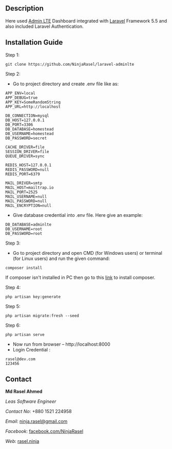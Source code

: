 ﻿## Description

Here used [Admin LTE](https://almsaeedstudio.com/preview) Dashboard integrated with [Laravel](https://laravel.com/) Framework 5.5 and also included Laravel Authentication.

## Installation Guide

Step 1:
```
git clone https://github.com/NinjaRasel/laravel-adminlte
```
Step 2:

- Go to project directory and create .env file like as:
```
APP_ENV=local
APP_DEBUG=true
APP_KEY=SomeRandomString
APP_URL=http://localhost

DB_CONNECTION=mysql
DB_HOST=127.0.0.1
DB_PORT=3306
DB_DATABASE=homestead
DB_USERNAME=homestead
DB_PASSWORD=secret

CACHE_DRIVER=file
SESSION_DRIVER=file
QUEUE_DRIVER=sync

REDIS_HOST=127.0.0.1
REDIS_PASSWORD=null
REDIS_PORT=6379

MAIL_DRIVER=smtp
MAIL_HOST=mailtrap.io
MAIL_PORT=2525
MAIL_USERNAME=null
MAIL_PASSWORD=null
MAIL_ENCRYPTION=null
```
- Give database credential into .env file. Here give an example: 
```
DB_DATABASE=adminlte
DB_USERNAME=root
DB_PASSWORD=root
```
Step 3:

- Go to project directory and open CMD (for Windows users) or terminal (for Linux users) and run the given command:
```
composer install
```
If composer isn't installed in PC then go to this [link](https://getcomposer.org/) to install composer.

Step 4:
```
php artisan key:generate
```
 
Step 5:
```
php artisan migrate:fresh --seed
```

Step 6:
```
php artisan serve
```
- Now run from browser – http://localhost:8000
- Login Credential : 
```
rasel@dev.com
123456
```

## Contact

**Md Rasel Ahmed**

*Leas Software Engineer*

*Contact No*: +880 1521 224958

*Email*: ninja.rasel@gmail.com

*Facebook*: [facebook.com/NinjaRasel](https://facebook.com/ninja.rasel)

*Web*: [rasel.ninja](http://rasel.ninja)


